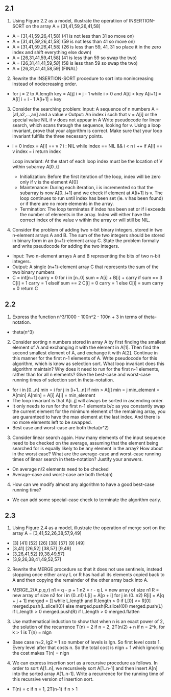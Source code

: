 ## 2.1

1. Using Figure 2.2 as a model, illustrate the operatiion of INSERTION-SORT on the array A = [31,41,59,26,41,58]
  * A = [31,*41*,59,26,41,58] (41 is not less than 31 so move on)
  * A = [31,41,*59*,26,41,58] (59 is not less than 41 so move on)
  * A = [31,41,59,*26*,41,58] (26 is less than 59, 41, 31 so place it in the zero index and shift everything else down)
  * A = [26,31,41,59,*41*,58] (41 is less than 59 so swap the two)
  * A = [26,31,41,41,59,*58*] (58 is less than 59 so swap the two)
  * A = [26,31,41,41,58,59] (FINAL)
2. Rewrite the INSERTION-SORT procedure to sort into nonincreasing instead of nodecreasing order.
  * for j = 2 to A.length
      key = A[j]
      i = j - 1
      while i > 0 and A[i] < key
        A[i+1] = A[i]
        i = i - 1
      A[i+1] = key
3. Consider the searching problem:
    Input: A sequence of n numbers A = [a1,a2,...,an] and a value v
    Output: An index i such that v = A[i] or the special value NIL if v does not appear in A
    Write pseudocode for linear search, which scans through the sequence, looking for v. Using a loop invariant, prove that your algorithm is correct. Make sure that your loop invariant fulfills the three necessary points.
  * i = 0
    index = A[i] == v ? i : NIL
    while index == NIL && i < n
      i ++
      if A[i] == v
        index = i
    return index

    Loop invariant: At the start of each loop index must be the location of V within subarray A[0..i]
      * Initialization: Before the first iteration of the loop, index will be zero only if v is the element A[0]
      * Maintenance: During each iteration, i is incremented so that the subarray is now A[0..i+1] and we check if element at A[i+1] is v. The loop continues to run until index has been set (ie. v has been found) or if there are no more elements in the array.
      * Termination: The loop terminates if index has been set or if i exceeds the number of elements in the array. Index will either have the correct index of the value v within the array or will still be NIL.
4. Consider the problem of adding two n-bit binary integers, stored in two n-element arrays A and B. The sum of the two integers should be stored in binary form in an (n+1)-element array C. State the problem formally and write pseudocode for adding the two integers.
  * Input: Two n-element arrays A and B representing the bits of two n-bit integers.
  * Output: A single (n+1)-element array C that represents the sum of the two binary numbers
  * C = int[n+1]
    carry = 0
    for i in [n..0]
      sum = A[i] + B[i] + carry
      if sum == 3
        C[i] = 1
        carry = 1
      elseif sum == 2
        C[i] = 0
        carry = 1
      else
        C[i] = sum
        carry = 0
    return C

## 2.2

1. Express the function n^3/1000 - 100n^2 - 100n + 3 in terms of theta-notation.
  * theta(n^3)
2. Consider sorting n numbers stored in array A by first finding the smallest element of A and exchanging it with the element in A[1]. Then find the second smallest element of A, and exchange it with A[2]. Continue in this manner for the first n-1 elements of A. Write pseudocode for this algorithm, which is know as selection sort. What loop invariant does this algorithm maintain? Why does it need to run for the first n-1 elements, rather than for all n elements? Give the best-case and worst-case running times of selection sort in theta-notation.
  * for i in [0...n]
      min = i
      for j in [i+1...n]
        if min > A[j]
          min = j
      min_element = A[min]
      A[min] = A[i]
      A[i] = min_element
  * The loop invariant is that A[i..j] will always be sorted in ascending order.
  * It only needs to run for the first n-1 elements b/c as you constantly swap the current element for the minimum element of the remaining array, you are guaranteed to have the max element at the last index. And there is no more elements left to be swapped.
  * Best case and worst-case are both theta(n^2)
3. Consider linear search again. How many elements of the input sequence need to be checked on the average, assuming that the element being searched for is equally likely to be any element in the array? How about in the worst case? What are the average-case and worst-case running times of linear search in theta-notation? Justify your answers.
  * On average n/2 elements need to be checked
  * Average-case and worst-case are both theta(n)
4. How can we modify almost any algorithm to have a good best-case running time?
  * We can add some special-case check to terminate the algorithm early.

## 2.3

1. Using Figure 2.4 as a model, illustrate the operation of merge sort on the array A = [3,41,52,26,38,57,9,49]
  * [3] [41] [52] [26] [38] [57] [9] [49]
  * [3,41] [26,52] [38,57] [9,49]
  * [3,26,41,52] [9,38,49,57]
  * [3,9,26,38,41,49,52,57]
2. Rewrite the MERGE procedure so that it does not use sentinels, instead stopping once either array L or R has had all its elements copied back to A and then copying the remainder of the other array back into A.
  * MERGE_2(A,p,q,r)
    n1 = q - p + 1
    n2 = r - q
    L = new array of size n1
    R = new array of size n2
    for i in (0..n1)
      L[i] = A[p + i]
    for j in (0..n2)
      R[i] = A[q + j + 1]
    merged = []
    while L.length and R.length > 0
      if L[0] <= R[0]
        merged.push(L.slice!(0))
      else
        merged.push(R.slice!(0))
    merged.push(L) if L.length > 0
    merged.push(R) if L.length > 0
    merged.flatten
3. Use mathematical induction to show that when n is an exact power of 2, the solution of the recurrence
    T(n) = 2 if n = 2, 2T(n/2) + n if n = 2^k, for k > 1
  is T(n) = nlgn
  * Base case n=2, lg2 = 1 so number of levels is lgn. So first level costs 1. Every level after that costs n. So the total cost is nlgn + 1 which ignoring the cost makes T(n) = nlgn
4. We can express insertion sort as a recursive procedure as follows. In order to sort A[1..n], we recursively sort A[1..n-1] and then insert A[n] into the sorted array A[1..n-1]. Write a recurrence for the running time of this recursive version of insertion sort.
  * T(n) = c if n = 1, 2T(n-1) if n > 1
